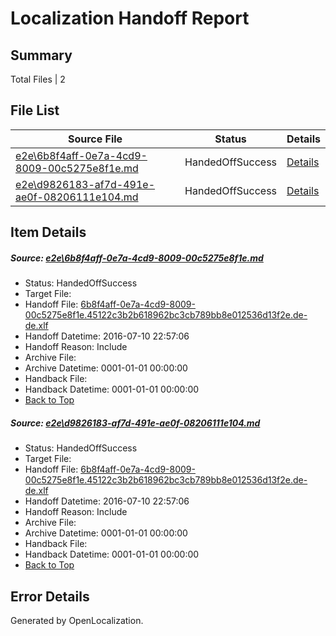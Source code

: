 # <a name='report-top'></a> Localization Handoff Report

## Summary
 Total Files | 2

## File List
 Source File | Status | Details 
 ----------- | ------ | ------- 
 [e2e\6b8f4aff-0e7a-4cd9-8009-00c5275e8f1e.md](https://github.com/OpenLocalizationTestOrg/oltest/blob/4d5b69f5b8e13ba52a2ee740877b893de1c71d4c/e2e/6b8f4aff-0e7a-4cd9-8009-00c5275e8f1e.md) | HandedOffSuccess | [Details](#d44d90b3a480b0904dd7c82087525ecebfa7ab1c3)
 [e2e\d9826183-af7d-491e-ae0f-08206111e104.md](https://github.com/OpenLocalizationTestOrg/oltest/blob/4d5b69f5b8e13ba52a2ee740877b893de1c71d4c/e2e/d9826183-af7d-491e-ae0f-08206111e104.md) | HandedOffSuccess | [Details](#d44d90b3a480b0904dd7c82087525ecebfa7ab1c4)

## Item Details
##### <a name='d44d90b3a480b0904dd7c82087525ecebfa7ab1c3'></a> Source: [e2e\6b8f4aff-0e7a-4cd9-8009-00c5275e8f1e.md](https://github.com/OpenLocalizationTestOrg/oltest/blob/4d5b69f5b8e13ba52a2ee740877b893de1c71d4c/e2e/6b8f4aff-0e7a-4cd9-8009-00c5275e8f1e.md)
* Status: HandedOffSuccess
* Target File: 
* Handoff File: [6b8f4aff-0e7a-4cd9-8009-00c5275e8f1e.45122c3b2b618962bc3cb789bb8e012536d13f2e.de-de.xlf](https://github.com/OpenLocalizationTestOrg/olhandoff-e2e/blob/98bf191c72c7465a5975b903e5934c3e6ec21533/ol-handoff/OpenLocalizationTestOrg/oltest-dede-fly/ci/ht/6b8f4aff-0e7a-4cd9-8009-00c5275e8f1e.45122c3b2b618962bc3cb789bb8e012536d13f2e.de-de.xlf)
* Handoff Datetime: 2016-07-10 22:57:06
* Handoff Reason: Include
* Archive File: 
* Archive Datetime: 0001-01-01 00:00:00
* Handback File: 
* Handback Datetime: 0001-01-01 00:00:00
* [Back to Top](#report-top)

##### <a name='d44d90b3a480b0904dd7c82087525ecebfa7ab1c4'></a> Source: [e2e\d9826183-af7d-491e-ae0f-08206111e104.md](https://github.com/OpenLocalizationTestOrg/oltest/blob/4d5b69f5b8e13ba52a2ee740877b893de1c71d4c/e2e/d9826183-af7d-491e-ae0f-08206111e104.md)
* Status: HandedOffSuccess
* Target File: 
* Handoff File: [6b8f4aff-0e7a-4cd9-8009-00c5275e8f1e.45122c3b2b618962bc3cb789bb8e012536d13f2e.de-de.xlf](https://github.com/OpenLocalizationTestOrg/olhandoff-e2e/blob/98bf191c72c7465a5975b903e5934c3e6ec21533/ol-handoff/OpenLocalizationTestOrg/oltest-dede-fly/ci/ht/6b8f4aff-0e7a-4cd9-8009-00c5275e8f1e.45122c3b2b618962bc3cb789bb8e012536d13f2e.de-de.xlf)
* Handoff Datetime: 2016-07-10 22:57:06
* Handoff Reason: Include
* Archive File: 
* Archive Datetime: 0001-01-01 00:00:00
* Handback File: 
* Handback Datetime: 0001-01-01 00:00:00
* [Back to Top](#report-top)


## Error Details

Generated by OpenLocalization.
